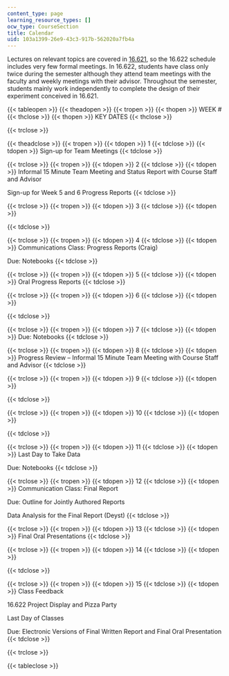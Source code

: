 ```yaml
---
content_type: page
learning_resource_types: []
ocw_type: CourseSection
title: Calendar
uid: 103a1399-26e9-43c3-917b-562020a7fb4a
---
```


Lectures on relevant topics are covered in [16.621](/courses/16-621-experimental-projects-i-spring-2003), so the 16.622 schedule includes very few formal meetings. In 16.622, students have class only twice during the semester although they attend team meetings with the faculty and weekly meetings with their advisor. Throughout the semester, students mainly work independently to complete the design of their experiment conceived in 16.621.

{{< tableopen >}}
{{< theadopen >}}
{{< tropen >}}
{{< thopen >}}
WEEK #
{{< thclose >}}
{{< thopen >}}
KEY DATES
{{< thclose >}}

{{< trclose >}}

{{< theadclose >}}
{{< tropen >}}
{{< tdopen >}}
1
{{< tdclose >}}
{{< tdopen >}}
Sign-up for Team Meetings
{{< tdclose >}}

{{< trclose >}}
{{< tropen >}}
{{< tdopen >}}
2
{{< tdclose >}}
{{< tdopen >}}
Informal 15 Minute Team Meeting and Status Report with Course Staff and Advisor  
  
Sign-up for Week 5 and 6 Progress Reports
{{< tdclose >}}

{{< trclose >}}
{{< tropen >}}
{{< tdopen >}}
3
{{< tdclose >}}
{{< tdopen >}}

{{< tdclose >}}

{{< trclose >}}
{{< tropen >}}
{{< tdopen >}}
4
{{< tdclose >}}
{{< tdopen >}}
Communications Class: Progress Reports (Craig)  
  
Due: Notebooks
{{< tdclose >}}

{{< trclose >}}
{{< tropen >}}
{{< tdopen >}}
5
{{< tdclose >}}
{{< tdopen >}}
Oral Progress Reports
{{< tdclose >}}

{{< trclose >}}
{{< tropen >}}
{{< tdopen >}}
6
{{< tdclose >}}
{{< tdopen >}}

{{< tdclose >}}

{{< trclose >}}
{{< tropen >}}
{{< tdopen >}}
7
{{< tdclose >}}
{{< tdopen >}}
Due: Notebooks
{{< tdclose >}}

{{< trclose >}}
{{< tropen >}}
{{< tdopen >}}
8
{{< tdclose >}}
{{< tdopen >}}
Progress Review – Informal 15 Minute Team Meeting with Course Staff and Advisor
{{< tdclose >}}

{{< trclose >}}
{{< tropen >}}
{{< tdopen >}}
9
{{< tdclose >}}
{{< tdopen >}}

{{< tdclose >}}

{{< trclose >}}
{{< tropen >}}
{{< tdopen >}}
10
{{< tdclose >}}
{{< tdopen >}}

{{< tdclose >}}

{{< trclose >}}
{{< tropen >}}
{{< tdopen >}}
11
{{< tdclose >}}
{{< tdopen >}}
Last Day to Take Data  
  
Due: Notebooks
{{< tdclose >}}

{{< trclose >}}
{{< tropen >}}
{{< tdopen >}}
12
{{< tdclose >}}
{{< tdopen >}}
Communication Class: Final Report  
  
Due: Outline for Jointly Authored Reports  
  
Data Analysis for the Final Report (Deyst)
{{< tdclose >}}

{{< trclose >}}
{{< tropen >}}
{{< tdopen >}}
13
{{< tdclose >}}
{{< tdopen >}}
Final Oral Presentations
{{< tdclose >}}

{{< trclose >}}
{{< tropen >}}
{{< tdopen >}}
14
{{< tdclose >}}
{{< tdopen >}}

{{< tdclose >}}

{{< trclose >}}
{{< tropen >}}
{{< tdopen >}}
15
{{< tdclose >}}
{{< tdopen >}}
Class Feedback  
  
16.622 Project Display and Pizza Party  
  
Last Day of Classes  
  
Due: Electronic Versions of Final Written Report and Final Oral Presentation
{{< tdclose >}}

{{< trclose >}}

{{< tableclose >}}